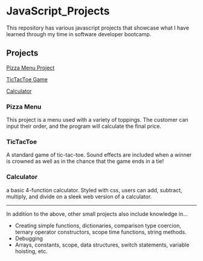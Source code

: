 # JavaScript_Projects

This repository has various javascript projects that showcase what I have learned through my time in software developer bootcamp. 

## Projects

[Pizza Menu Project](https://github.com/samjac0/JavaScript_Projects/tree/main/Pizza)

[TicTacToe Game](https://github.com/samjac0/JavaScript_Projects/tree/main/TicTacToe)

[Calculator](https://github.com/samjac0/JavaScript_Projects/tree/main/Calculator)


### Pizza Menu
This project is a menu used with a variety of toppings. The customer can input their order, and the program will calculate the final price.

### TicTacToe
A standard game of tic-tac-toe. Sound effects are included when a winner is crowned as well as in the chance that the game ends in a tie!

### Calculator
a basic 4-function calculator. Styled with css, users can add, subtract, multiply, and divide on a sleek web version of a calculator.

________________________________________________
In addition to the above, other small projects also include knowledge in...

- Creating simple functions, dictionaries, comparison type coercion, ternary operator constructors, scope time functions, string methods.
- Debugging
- Arrays, constants, scope, data structures, switch statements, variable hoisting, etc.

